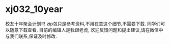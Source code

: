 # xj032_10year
校友十年聚会计划书
zip包只是参考资料,不用在意这个细节,不需要下载.
同学们可以随意下载查看, 目前的编辑人是我跟老虎, 欢迎反馈问题和提出建议,请在微信中与我们联系,保证及时修改.
